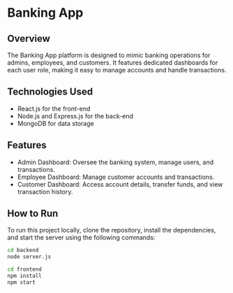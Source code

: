 # Banking App

## Overview
The Banking App platform is designed to mimic banking operations for admins, employees, and customers. It features dedicated dashboards for each user role, making it easy to manage accounts and handle transactions.

## Technologies Used
- React.js for the front-end
- Node.js and Express.js for the back-end
- MongoDB for data storage

## Features
- Admin Dashboard: Oversee the banking system, manage users, and transactions.
- Employee Dashboard: Manage customer accounts and transactions.
- Customer Dashboard: Access account details, transfer funds, and view transaction history.

## How to Run
To run this project locally, clone the repository, install the dependencies, and start the server using the following commands:

```bash
cd backend
node server.js

cd frontend
npm install    
npm start
